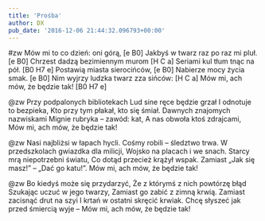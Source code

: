 ```yaml
---
title: 'Prośba'
author: DX
pub_date: '2016-12-06 21:44:32.096793+00:00'
---
```


#zw
Mów mi to co dzień: oni górą, [e B0]
Jakbyś w twarz raz po raz mi pluł. [e B0]
Chrzest dadzą bezimiennym murom [H C a]
Seriami kul tłum tnąc na pół. [B0 H7 e]
Postawią miasta sierocińców, [e B0]
Nabierze mocy życia smak. [e B0]
Nim wyjrzy ludzka twarz zza sińców: [H C a]
Mów mi, ach mów, że będzie tak! [B0 H7 e]

@zw
Przy podpalonych bibliotekach
Lud sine ręce będzie grzał
I odnotuje to bezpieka,
Kto przy tym płakał, kto się śmiał.
Dawnych znajomych nazwiskami
Mignie rubryka – zawód: kat,
A nas obwoła ktoś zdrajcami,
Mów mi, ach mów, że będzie tak!

@zw
Nasi najbliżsi w łapach hycli.
Cośmy robili – śledztwo trwa.
W przedszkolach gwiazdka dla milicji,
Wojsko na placach i we snach.
Starcy mrą niepotrzebni światu,
Co dotąd przecież krążył wspak.
Zamiast „Jak się masz!” – „Dać go katu!”.
Mów mi, ach mów, że będzie tak!

@zw
Bo kiedyś może się przydarzyć,
Że z którymś z nich powtórzę błąd
Szukając uczuć w jego twarzy,
Zamiast go zabić z zimną krwią.
Zamiast zacisnąć drut na szyi
I krtań w ostatni skręcić krwiak.
Chcę słyszeć jak przed śmiercią wyje –
Mów mi, ach mów, że będzie tak!